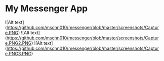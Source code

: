 # My Messenger App
![Alt text] (https://github.com/mschn010/messenger/blob/master/screenshots/Capture.PNG)
![Alt text] (https://github.com/mschn010/messenger/blob/master/screenshots/Capture.PNG2.PNG)
![Alt text] (https://github.com/mschn010/messenger/blob/master/screenshots/Capture.PNG3.PNG)

